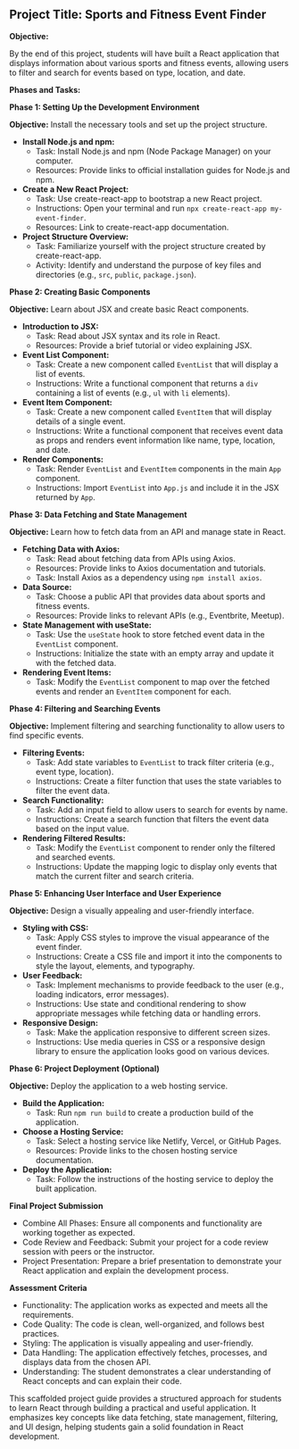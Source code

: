## Project Title: Sports and Fitness Event Finder

**Objective:**

By the end of this project, students will have built a React application that displays information about various sports and fitness events, allowing users to filter and search for events based on type, location, and date.

**Phases and Tasks:**

**Phase 1: Setting Up the Development Environment**

**Objective:** Install the necessary tools and set up the project structure.

* **Install Node.js and npm:**
    * Task: Install Node.js and npm (Node Package Manager) on your computer.
    * Resources: Provide links to official installation guides for Node.js and npm.
* **Create a New React Project:**
    * Task: Use create-react-app to bootstrap a new React project.
    * Instructions: Open your terminal and run `npx create-react-app my-event-finder`.
    * Resources: Link to create-react-app documentation.
* **Project Structure Overview:**
    * Task: Familiarize yourself with the project structure created by create-react-app.
    * Activity: Identify and understand the purpose of key files and directories (e.g., `src`, `public`, `package.json`).

**Phase 2: Creating Basic Components**

**Objective:** Learn about JSX and create basic React components.

* **Introduction to JSX:**
    * Task: Read about JSX syntax and its role in React.
    * Resources: Provide a brief tutorial or video explaining JSX.
* **Event List Component:**
    * Task: Create a new component called `EventList` that will display a list of events.
    * Instructions: Write a functional component that returns a `div` containing a list of events (e.g., `ul` with `li` elements).
* **Event Item Component:**
    * Task: Create a new component called `EventItem` that will display details of a single event.
    * Instructions: Write a functional component that receives event data as props and renders event information like name, type, location, and date.
* **Render Components:**
    * Task: Render `EventList` and `EventItem` components in the main `App` component.
    * Instructions: Import `EventList` into `App.js` and include it in the JSX returned by `App`.

**Phase 3: Data Fetching and State Management**

**Objective:** Learn how to fetch data from an API and manage state in React.

* **Fetching Data with Axios:**
    * Task: Read about fetching data from APIs using Axios.
    * Resources: Provide links to Axios documentation and tutorials.
    * Task: Install Axios as a dependency using `npm install axios`.
* **Data Source:**
    * Task: Choose a public API that provides data about sports and fitness events.
    * Resources: Provide links to relevant APIs (e.g., Eventbrite, Meetup).
* **State Management with useState:**
    * Task: Use the `useState` hook to store fetched event data in the `EventList` component.
    * Instructions: Initialize the state with an empty array and update it with the fetched data.
* **Rendering Event Items:**
    * Task: Modify the `EventList` component to map over the fetched events and render an `EventItem` component for each.

**Phase 4: Filtering and Searching Events**

**Objective:** Implement filtering and searching functionality to allow users to find specific events.

* **Filtering Events:**
    * Task: Add state variables to `EventList` to track filter criteria (e.g., event type, location).
    * Instructions: Create a filter function that uses the state variables to filter the event data.
* **Search Functionality:**
    * Task: Add an input field to allow users to search for events by name.
    * Instructions: Create a search function that filters the event data based on the input value.
* **Rendering Filtered Results:**
    * Task: Modify the `EventList` component to render only the filtered and searched events.
    * Instructions: Update the mapping logic to display only events that match the current filter and search criteria.

**Phase 5: Enhancing User Interface and User Experience**

**Objective:** Design a visually appealing and user-friendly interface.

* **Styling with CSS:**
    * Task: Apply CSS styles to improve the visual appearance of the event finder.
    * Instructions: Create a CSS file and import it into the components to style the layout, elements, and typography.
* **User Feedback:**
    * Task: Implement mechanisms to provide feedback to the user (e.g., loading indicators, error messages).
    * Instructions: Use state and conditional rendering to show appropriate messages while fetching data or handling errors.
* **Responsive Design:**
    * Task: Make the application responsive to different screen sizes.
    * Instructions: Use media queries in CSS or a responsive design library to ensure the application looks good on various devices.

**Phase 6: Project Deployment (Optional)**

**Objective:** Deploy the application to a web hosting service.

* **Build the Application:**
    * Task: Run `npm run build` to create a production build of the application.
* **Choose a Hosting Service:**
    * Task: Select a hosting service like Netlify, Vercel, or GitHub Pages.
    * Resources: Provide links to the chosen hosting service documentation.
* **Deploy the Application:**
    * Task: Follow the instructions of the hosting service to deploy the built application.

**Final Project Submission**

* Combine All Phases: Ensure all components and functionality are working together as expected.
* Code Review and Feedback: Submit your project for a code review session with peers or the instructor.
* Project Presentation: Prepare a brief presentation to demonstrate your React application and explain the development process.

**Assessment Criteria**

* Functionality: The application works as expected and meets all the requirements.
* Code Quality: The code is clean, well-organized, and follows best practices.
* Styling: The application is visually appealing and user-friendly.
* Data Handling: The application effectively fetches, processes, and displays data from the chosen API.
* Understanding: The student demonstrates a clear understanding of React concepts and can explain their code.

This scaffolded project guide provides a structured approach for students to learn React through building a practical and useful application. It emphasizes key concepts like data fetching, state management, filtering, and UI design, helping students gain a solid foundation in React development.